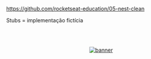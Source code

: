 <!--START_SECTION:footer-->
 https://github.com/rocketseat-education/05-nest-clean

 Stubs = implementação fictícia  

 <br />
 <br />

 <p align="center">
   <a href="https://discord.gg/rocketseat" target="_blank">
     <img align="center" src="https://storage.googleapis.com/golden-wind/comunidade/rodape.svg" alt="banner"/>
   </a>
 </p>

 <!--END_SECTION:footer-->